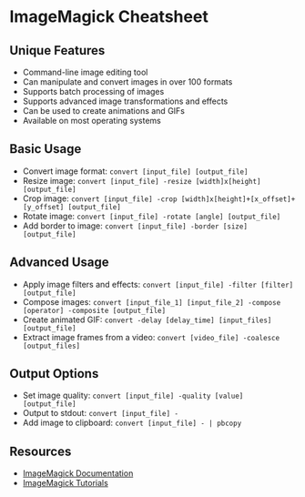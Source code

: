 # ImageMagick Cheatsheet

## Unique Features
* Command-line image editing tool
* Can manipulate and convert images in over 100 formats
* Supports batch processing of images
* Supports advanced image transformations and effects
* Can be used to create animations and GIFs
* Available on most operating systems

## Basic Usage
* Convert image format: `convert [input_file] [output_file]`
* Resize image: `convert [input_file] -resize [width]x[height] [output_file]`
* Crop image: `convert [input_file] -crop [width]x[height]+[x_offset]+[y_offset] [output_file]`
* Rotate image: `convert [input_file] -rotate [angle] [output_file]`
* Add border to image: `convert [input_file] -border [size] [output_file]`

## Advanced Usage
* Apply image filters and effects: `convert [input_file] -filter [filter] [output_file]`
* Compose images: `convert [input_file_1] [input_file_2] -compose [operator] -composite [output_file]`
* Create animated GIF: `convert -delay [delay_time] [input_files] [output_file]`
* Extract image frames from a video: `convert [video_file] -coalesce [output_files]`

## Output Options
* Set image quality: `convert [input_file] -quality [value] [output_file]`
* Output to stdout: `convert [input_file] -`
* Add image to clipboard: `convert [input_file] - | pbcopy`

## Resources
* [ImageMagick Documentation](https://imagemagick.org/script/command-line-tools.php)
* [ImageMagick Tutorials](https://imagemagick.org/script/index.php)
